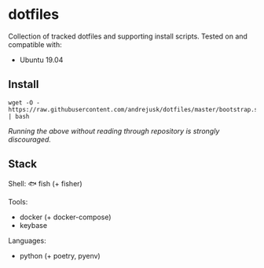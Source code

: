 # dotfiles

Collection of tracked dotfiles and supporting install scripts.
Tested on and compatible with:
  * Ubuntu 19.04

## Install

    wget -O - https://raw.githubusercontent.com/andrejusk/dotfiles/master/bootstrap.sh | bash

_Running the above without reading through repository is strongly discouraged._

## Stack

Shell: 🐟 fish (+ fisher)

Tools:
* docker (+ docker-compose)
* keybase

Languages:
* python (+ poetry, pyenv)
